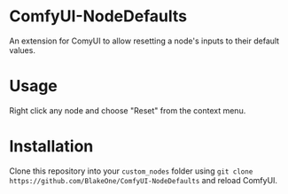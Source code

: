 # ComfyUI-NodeDefaults
An extension for ComyUI to allow resetting a node's inputs to their default values.
# Usage
Right click any node and choose "Reset" from the context menu.
# Installation
Clone this repository into your `custom_nodes` folder using `git clone https://github.com/BlakeOne/ComfyUI-NodeDefaults` and reload ComfyUI.
